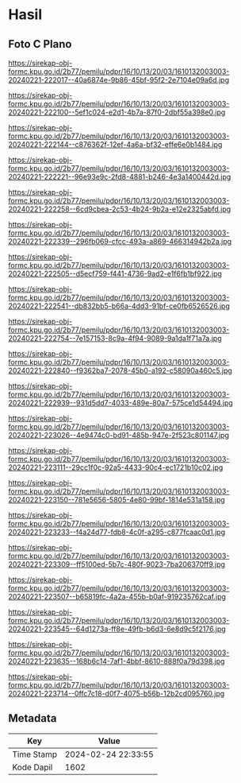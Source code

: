 # Hasil

## Foto C Plano

https://sirekap-obj-formc.kpu.go.id/2b77/pemilu/pdpr/16/10/13/20/03/1610132003003-20240221-222017--40a6874e-9b86-45bf-95f2-2e7104e09a6d.jpg

https://sirekap-obj-formc.kpu.go.id/2b77/pemilu/pdpr/16/10/13/20/03/1610132003003-20240221-222100--5ef1c024-e2d1-4b7a-87f0-2dbf55a398e0.jpg

https://sirekap-obj-formc.kpu.go.id/2b77/pemilu/pdpr/16/10/13/20/03/1610132003003-20240221-222144--c876362f-12ef-4a6a-bf32-effe6e0b1484.jpg

https://sirekap-obj-formc.kpu.go.id/2b77/pemilu/pdpr/16/10/13/20/03/1610132003003-20240221-222221--96e93e9c-2fd8-4881-b246-4e3a1400442d.jpg

https://sirekap-obj-formc.kpu.go.id/2b77/pemilu/pdpr/16/10/13/20/03/1610132003003-20240221-222258--6cd9cbea-2c53-4b24-9b2a-e12e2325abfd.jpg

https://sirekap-obj-formc.kpu.go.id/2b77/pemilu/pdpr/16/10/13/20/03/1610132003003-20240221-222339--296fb069-cfcc-493a-a869-466314942b2a.jpg

https://sirekap-obj-formc.kpu.go.id/2b77/pemilu/pdpr/16/10/13/20/03/1610132003003-20240221-222505--d5ecf759-f441-4736-9ad2-e1f6fb1bf922.jpg

https://sirekap-obj-formc.kpu.go.id/2b77/pemilu/pdpr/16/10/13/20/03/1610132003003-20240221-222541--db832bb5-b66a-4dd3-91bf-ce0fb6526526.jpg

https://sirekap-obj-formc.kpu.go.id/2b77/pemilu/pdpr/16/10/13/20/03/1610132003003-20240221-222754--7e157153-8c9a-4f94-9089-9a1da1f71a7a.jpg

https://sirekap-obj-formc.kpu.go.id/2b77/pemilu/pdpr/16/10/13/20/03/1610132003003-20240221-222840--f9362ba7-2078-45b0-a192-c58090a460c5.jpg

https://sirekap-obj-formc.kpu.go.id/2b77/pemilu/pdpr/16/10/13/20/03/1610132003003-20240221-222939--931d5dd7-4033-489e-80a7-575ce1d54494.jpg

https://sirekap-obj-formc.kpu.go.id/2b77/pemilu/pdpr/16/10/13/20/03/1610132003003-20240221-223026--4e9474c0-bd91-485b-947e-2f523c801147.jpg

https://sirekap-obj-formc.kpu.go.id/2b77/pemilu/pdpr/16/10/13/20/03/1610132003003-20240221-223111--29cc1f0c-92a5-4433-90c4-ec1721b10c02.jpg

https://sirekap-obj-formc.kpu.go.id/2b77/pemilu/pdpr/16/10/13/20/03/1610132003003-20240221-223150--781e5656-5805-4e80-99bf-1814e531a158.jpg

https://sirekap-obj-formc.kpu.go.id/2b77/pemilu/pdpr/16/10/13/20/03/1610132003003-20240221-223233--f4a24d77-fdb8-4c0f-a295-c877fcaac0d1.jpg

https://sirekap-obj-formc.kpu.go.id/2b77/pemilu/pdpr/16/10/13/20/03/1610132003003-20240221-223309--ff5100ed-5b7c-480f-9023-7ba206370ff9.jpg

https://sirekap-obj-formc.kpu.go.id/2b77/pemilu/pdpr/16/10/13/20/03/1610132003003-20240221-223507--b65819fc-4a2a-455b-b0af-919235762caf.jpg

https://sirekap-obj-formc.kpu.go.id/2b77/pemilu/pdpr/16/10/13/20/03/1610132003003-20240221-223545--64d1273a-ff8e-49fb-b6d3-6e8d9c5f2176.jpg

https://sirekap-obj-formc.kpu.go.id/2b77/pemilu/pdpr/16/10/13/20/03/1610132003003-20240221-223635--168b6c14-7af1-4bbf-8610-888f0a79d398.jpg

https://sirekap-obj-formc.kpu.go.id/2b77/pemilu/pdpr/16/10/13/20/03/1610132003003-20240221-223714--0ffc7c18-d0f7-4075-b56b-12b2cd095760.jpg


## Metadata

| Key        | Value               |
| ---------- | ------------------- |
| Time Stamp | 2024-02-24 22:33:55 |
| Kode Dapil | 1602                |



